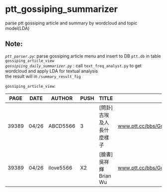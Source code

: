 # ptt_gossiping_summarizer
parse ptt gossiping article and summary by wordcloud and topic model(LDA)

## Note:
*`ptt_parser.py`*: parse gossiping article menu and insert to DB `ptt.db` in table `gossiping_article_view`   
*`gossipiing_daily_summarizer.py`* : call `text_freq_analyst.py` to get wordcloud and apply LDA for textual analysis  
the result will in  `/summary_result_fig`  
  
`gossiping_article_view`:  

| PAGE  | DATE  | AUTHOR  | PUSH  | TITLE  | ARTICLE_URL  | RPT_DATETIME|
|------ |-------| --------|------ |--------| -------------|-------------|
| 39389 | 04/26  | ABCD5566 |3 | [問卦] 古埃及人長什麼樣子 |www.ptt.cc/bbs/Gossiping/M.1556208340.A.C28.html |2019-04-27 00:48:28|
| 39389 | 04/26  | ilove5566 |X2 | [臉書] 吳祥輝 Brian Wu |www.ptt.cc/bbs/Gossiping/M.1556208225.A.E7E.html |2019-04-27 00:48:28|
  
